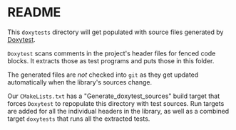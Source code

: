 # README

This `doxytests` directory will get populated with source files generated by [Doxytest].

`Doxytest` scans comments in the project's header files for fenced code blocks.
It extracts those as test programs and puts those in this folder.

The generated files are _not_ checked into `git` as they get updated automatically when the library's sources change.

Our `CMakeLists.txt` has a "Generate_doxytest_sources" build target that forces `Doxytest` to repopulate this directory with test sources.
Run targets are added for all the individual headers in the library, as well as a combined target `doxytests` that runs all the extracted tests.

<!-- Reference Links -->

[Doxytest]: https://nessan.github.io/doxytest/
